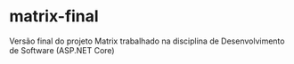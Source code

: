 # matrix-final
Versão final do projeto Matrix trabalhado na disciplina de Desenvolvimento de Software (ASP.NET Core)
